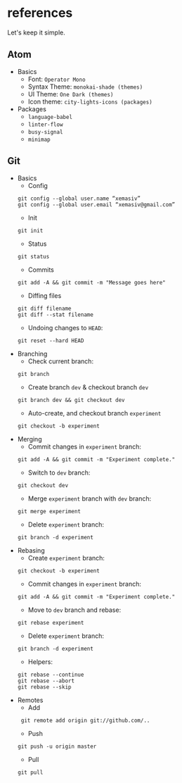 # references
Let's keep it simple.


## Atom

* Basics
  * Font: `Operator Mono`
  * Syntax Theme: `monokai-shade (themes)`
  * UI Theme: `One Dark (themes)`
  * Icon theme: `city-lights-icons (packages)`
* Packages
  * `language-babel`
  * `linter-flow`
  * `busy-signal`
  * `minimap`

## Git

* Basics
  * Config
  ```
  git config --global user.name “xemasiv”
  git config --global user.email “xemasiv@gmail.com”
  ```
  * Init
  ```
  git init
  ```
  * Status
  ```
  git status
  ```
  * Commits
  ```
  git add -A && git commit -m "Message goes here"
  ```
  * Diffing files
  ```
  git diff filename
  git diff --stat filename
  ```
  * Undoing changes to `HEAD`:
  ```
  git reset --hard HEAD
  ```
* Branching
  * Check current branch:
  ```
  git branch
  ```
  * Create branch `dev` & checkout branch `dev`
  ```
  git branch dev && git checkout dev
  ```
  * Auto-create, and checkout branch `experiment`
  ```
  git checkout -b experiment
  ```
* Merging
  * Commit changes in `experiment` branch:
  ```
  git add -A && git commit -m "Experiment complete."
  ```
  * Switch to `dev` branch:
  ```
  git checkout dev
  ```
  * Merge `experiment` branch with `dev` branch:
  ```
  git merge experiment
  ```
  * Delete `experiment` branch:
  ```
  git branch -d experiment
  ```
* Rebasing
  * Create `experiment` branch:
  ```
  git checkout -b experiment
  ```
  * Commit changes in `experiment` branch:
  ```
  git add -A && git commit -m "Experiment complete."
  ```
  * Move to `dev` branch and rebase:
  ```
  git rebase experiment
  ```
  * Delete `experiment` branch:
  ```
  git branch -d experiment
  ```
  * Helpers:
  ```
  git rebase --continue
  git rebase --abort
  git rebase --skip
  ```
* Remotes
  * Add
  ```
   git remote add origin git://github.com/..
  ```
  * Push
  ```
  git push -u origin master
  ```
  * Pull
  ```
  git pull
  ```
